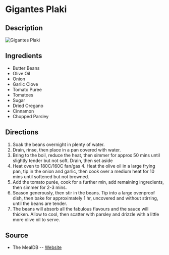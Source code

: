 # Gigantes Plaki

## Description
![Gigantes Plaki](https://www.themealdb.com/images/media/meals/b79r6f1585566277.jpg "Gigantes Plaki")

## Ingredients
- Butter Beans
- Olive Oil
- Onion
- Garlic Clove
- Tomato Puree
- Tomatoes
- Sugar
- Dried Oregano
- Cinnamon
- Chopped Parsley

## Directions
1. Soak the beans overnight in plenty of water.
2. Drain, rinse, then place in a pan covered with water. 
3. Bring to the boil, reduce the heat, then simmer for approx 50 mins until slightly tender but not soft. Drain, then set aside
4. Heat oven to 180C/160C fan/gas 4. Heat the olive oil in a large frying pan, tip in the onion and garlic, then cook over a medium heat for 10 mins until softened but not browned. 
5. Add the tomato purée, cook for a further min, add remaining ingredients, then simmer for 2-3 mins. 
6. Season generously, then stir in the beans. Tip into a large ovenproof dish, then bake for approximately 1 hr, uncovered and without stirring, until the beans are tender. 
7. The beans will absorb all the fabulous flavours and the sauce will thicken. Allow to cool, then scatter with parsley and drizzle with a little more olive oil to serve.

## Source

- The MealDB -- [Website](https://themealdb.com)
